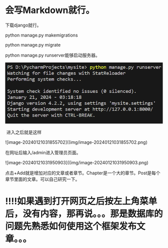 # 会写Markdown就行。

下载django就行。

python manage.py makemigrations

python manage.py migrate

python manage.py runserver能够启动服务器。



![image-20240121031824670](img/image-20240121031824670.png)

​	进入之后就是这样

![image-20240121031855702]((img/image-20240121031855702.png)

在网址后输入/admin进入管理员页面。

![image-20240121031950903]((img/image-20240121031950903.png)

点击+Add就是增加对应的文章或者章节。Chapter是一个大的章节。Post是每个章节里面的文章。可以自己研究一下。



# !!!!如果遇到打开网页之后按左上角菜单后，没有内容，那再说。。。那是数据库的问题先熟悉如何使用这个框架发布文章。。。
